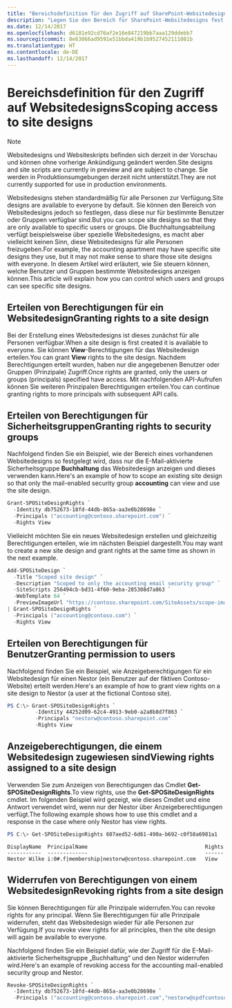 ```yaml
---
title: "Bereichsdefinition für den Zugriff auf SharePoint-Websitedesigns"
description: "Legen Sie den Bereich für SharePoint-Websitedesigns fest, um zu steuern, wer diese anzeigen und darauf zugreifen kann."
ms.date: 12/14/2017
ms.openlocfilehash: d6181e92cd76af2e16e847219bb7aaa129ddebb7
ms.sourcegitcommit: 8e63066ad9591e51bbda419b1b9527452111081b
ms.translationtype: HT
ms.contentlocale: de-DE
ms.lasthandoff: 12/14/2017
---
```

# <a name="scoping-access-to-site-designs"></a><span data-ttu-id="b04a0-103">Bereichsdefinition für den Zugriff auf Websitedesigns</span><span class="sxs-lookup"><span data-stu-id="b04a0-103">Scoping access to site designs</span></span>

> [!NOTE]
> <span data-ttu-id="b04a0-104">Websitedesigns und Websiteskripts befinden sich derzeit in der Vorschau und können ohne vorherige Ankündigung geändert werden.</span><span class="sxs-lookup"><span data-stu-id="b04a0-104">Site designs and site scripts are currently in preview and are subject to change.</span></span> <span data-ttu-id="b04a0-105">Sie werden in Produktionsumgebungen derzeit nicht unterstützt.</span><span class="sxs-lookup"><span data-stu-id="b04a0-105">They are not currently supported for use in production environments.</span></span>

<span data-ttu-id="b04a0-106">Websitedesigns stehen standardmäßig für alle Personen zur Verfügung.</span><span class="sxs-lookup"><span data-stu-id="b04a0-106">Site designs are available to everyone by default.</span></span> <span data-ttu-id="b04a0-107">Sie können den Bereich von Websitedesigns jedoch so festlegen, dass diese nur für bestimmte Benutzer oder Gruppen verfügbar sind.</span><span class="sxs-lookup"><span data-stu-id="b04a0-107">But you can scope site designs so that they are only available to specific users or groups.</span></span> <span data-ttu-id="b04a0-108">Die Buchhaltungsabteilung verfügt beispielsweise über spezielle Websitedesigns, es macht aber vielleicht keinen Sinn, diese Websitedesigns für alle Personen freizugeben.</span><span class="sxs-lookup"><span data-stu-id="b04a0-108">For example, the accounting apartment may have specific site designs they use, but it may not make sense to share those site designs with everyone.</span></span> <span data-ttu-id="b04a0-109">In diesem Artikel wird erläutert, wie Sie steuern können, welche Benutzer und Gruppen bestimmte Websitedesigns anzeigen können.</span><span class="sxs-lookup"><span data-stu-id="b04a0-109">This article will explain how you can control which users and groups can see specific site designs.</span></span>

## <a name="granting-rights-to-a-site-design"></a><span data-ttu-id="b04a0-110">Erteilen von Berechtigungen für ein Websitedesign</span><span class="sxs-lookup"><span data-stu-id="b04a0-110">Granting rights to a site design</span></span>

<span data-ttu-id="b04a0-111">Bei der Erstellung eines Websitedesigns ist dieses zunächst für alle Personen verfügbar.</span><span class="sxs-lookup"><span data-stu-id="b04a0-111">When a site design is first created it is available to everyone.</span></span> <span data-ttu-id="b04a0-112">Sie können **View**-Berechtigungen für das Websitedesign erteilen.</span><span class="sxs-lookup"><span data-stu-id="b04a0-112">You can grant **View** rights to the site design.</span></span> <span data-ttu-id="b04a0-113">Nachdem Berechtigungen erteilt wurden, haben nur die angegebenen Benutzer oder Gruppen (Prinzipale) Zugriff.</span><span class="sxs-lookup"><span data-stu-id="b04a0-113">Once rights are granted, only the users or groups (principals) specified have access.</span></span> <span data-ttu-id="b04a0-114">Mit nachfolgenden API-Aufrufen können Sie weiteren Prinzipalen Berechtigungen erteilen.</span><span class="sxs-lookup"><span data-stu-id="b04a0-114">You can continue granting rights to more principals with subsequent API calls.</span></span>

## <a name="granting-rights-to-security-groups"></a><span data-ttu-id="b04a0-115">Erteilen von Berechtigungen für Sicherheitsgruppen</span><span class="sxs-lookup"><span data-stu-id="b04a0-115">Granting rights to security groups</span></span>

<span data-ttu-id="b04a0-116">Nachfolgend finden Sie ein Beispiel, wie der Bereich eines vorhandenen Websitedesigns so festgelegt wird, dass nur die E-Mail-aktivierte Sicherheitsgruppe **Buchhaltung** das Websitedesign anzeigen und dieses verwenden kann.</span><span class="sxs-lookup"><span data-stu-id="b04a0-116">Here's an example of how to scope an existing site design so that only the mail-enabled security group **accounting** can view and use the site design.</span></span>

```powershell
Grant-SPOSiteDesignRights `
  -Identity db752673-18fd-44db-865a-aa3e0b28698e `
  -Principals ("accounting@contoso.sharepoint.com") `
  -Rights View
```

<span data-ttu-id="b04a0-117">Vielleicht möchten Sie ein neues Websitedesign erstellen und gleichzeitig Berechtigungen erteilen, wie im nächsten Beispiel dargestellt.</span><span class="sxs-lookup"><span data-stu-id="b04a0-117">You may want to create a new site design and grant rights at the same time as shown in the next example.</span></span>

```powershell
Add-SPOSiteDesign `
  -Title "Scoped site design" `
  -Description "Scoped to only the accounting email security group" `
  -SiteScripts 256494cb-bd31-4f60-9eba-285308d7a863 `
  -WebTemplate 64 `
  -PreviewImageUrl "https://contoso.sharepoint.com/SiteAssets/scope-image.png" `
| Grant-SPOSiteDesignRights `
  -Principals ("accounting@contoso.com") `
  -Rights View
```

## <a name="granting-rights-to-users"></a><span data-ttu-id="b04a0-118">Erteilen von Berechtigungen für Benutzer</span><span class="sxs-lookup"><span data-stu-id="b04a0-118">Granting permission to users</span></span>

<span data-ttu-id="b04a0-119">Nachfolgend finden Sie ein Beispiel, wie Anzeigeberechtigungen für ein Websitedesign für einen Nestor (ein Benutzer auf der fiktiven Contoso-Website) erteilt werden.</span><span class="sxs-lookup"><span data-stu-id="b04a0-119">Here's an example of how to grant view rights on a site design to Nestor (a user at the fictional Contoso site).</span></span>

```powershell
PS C:\> Grant-SPOSiteDesignRights `
         -Identity 44252d09-62c4-4913-9eb0-a2a8b8d7f863 `
         -Principals "nestorw@contoso.sharepoint.com" `
         -Rights View
```

## <a name="viewing-rights-assigned-to-a-site-design"></a><span data-ttu-id="b04a0-120">Anzeigeberechtigungen, die einem Websitedesign zugewiesen sind</span><span class="sxs-lookup"><span data-stu-id="b04a0-120">Viewing rights assigned to a site design</span></span>

<span data-ttu-id="b04a0-121">Verwenden Sie zum Anzeigen von Berechtigungen das Cmdlet **Get-SPOSiteDesignRights**.</span><span class="sxs-lookup"><span data-stu-id="b04a0-121">To view rights, use the **Get-SPOSiteDesignRights** cmdlet.</span></span> <span data-ttu-id="b04a0-122">Im folgenden Beispiel wird gezeigt, wie dieses Cmdlet und eine Antwort verwendet wird, wenn nur der Nestor über Anzeigeberechtigungen verfügt.</span><span class="sxs-lookup"><span data-stu-id="b04a0-122">The following example shows how to use this cmdlet and a response in the case where only Nestor has view rights.</span></span>

```powershell
PS C:\> Get-SPOSiteDesignRights 607aed52-6d61-490a-b692-c0f58a6981a1
```

```
DisplayName  PrincipalName                                      Rights
-----------  -------------                                      ------
Nestor Wilke i:0#.f|membership|nestorw@contoso.sharepoint.com   View
```

## <a name="revoking-rights-from-a-site-design"></a><span data-ttu-id="b04a0-123">Widerrufen von Berechtigungen von einem Websitedesign</span><span class="sxs-lookup"><span data-stu-id="b04a0-123">Revoking rights from a site design</span></span>

<span data-ttu-id="b04a0-124">Sie können Berechtigungen für alle Prinzipale widerrufen.</span><span class="sxs-lookup"><span data-stu-id="b04a0-124">You can revoke rights for any principal.</span></span> <span data-ttu-id="b04a0-125">Wenn Sie Berechtigungen für alle Prinzipale widerrufen, steht das Websitedesign wieder für alle Personen zur Verfügung.</span><span class="sxs-lookup"><span data-stu-id="b04a0-125">If you revoke view rights for all principles, then the site design will again be available to everyone.</span></span>

<span data-ttu-id="b04a0-126">Nachfolgend finden Sie ein Beispiel dafür, wie der Zugriff für die E-Mail-aktivierte Sicherheitsgruppe „Buchhaltung“ und den Nestor widerrufen wird.</span><span class="sxs-lookup"><span data-stu-id="b04a0-126">Here's an example of revoking access for the accounting mail-enabled security group and Nestor.</span></span>

```powershell
Revoke-SPOSiteDesignRights `
  -Identity db752673-18fd-44db-865a-aa3e0b28698e `
  -Principals ("accounting@contoso.sharepoint.com","nestorw@spdfcontosodemo2.onmicrosoft.com") `
```
